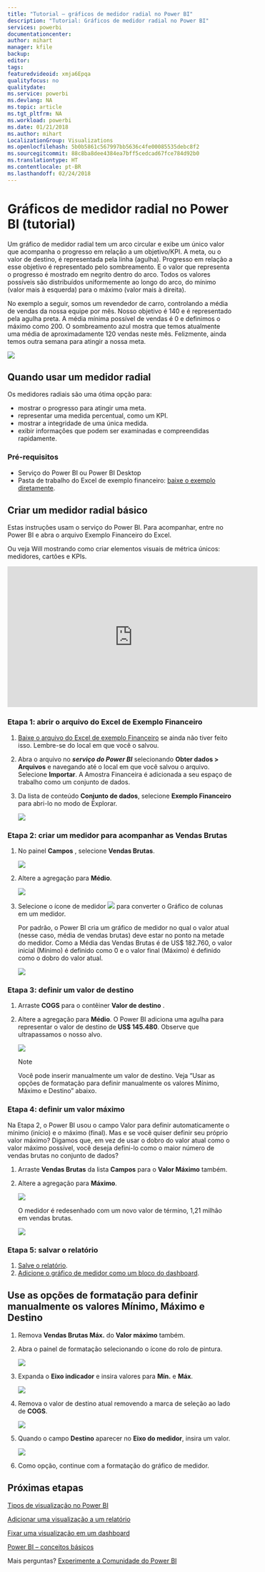 ```yaml
---
title: "Tutorial – gráficos de medidor radial no Power BI"
description: "Tutorial: Gráficos de medidor radial no Power BI"
services: powerbi
documentationcenter: 
author: mihart
manager: kfile
backup: 
editor: 
tags: 
featuredvideoid: xmja6Epqa
qualityfocus: no
qualitydate: 
ms.service: powerbi
ms.devlang: NA
ms.topic: article
ms.tgt_pltfrm: NA
ms.workload: powerbi
ms.date: 01/21/2018
ms.author: mihart
LocalizationGroup: Visualizations
ms.openlocfilehash: 5b0b5861c567997bb5636c4fe00085535debc8f2
ms.sourcegitcommit: 88c8ba8dee4384ea7bff5cedcad67fce784d92b0
ms.translationtype: HT
ms.contentlocale: pt-BR
ms.lasthandoff: 02/24/2018
---
```

# <a name="radial-gauge-charts-in-power-bi-tutorial"></a>Gráficos de medidor radial no Power BI (tutorial)
Um gráfico de medidor radial tem um arco circular e exibe um único valor que acompanha o progresso em relação a um objetivo/KPI.  A meta, ou o valor de destino, é representada pela linha (agulha). Progresso em relação a esse objetivo é representado pelo sombreamento.  E o valor que representa o progresso é mostrado em negrito dentro do arco. Todos os valores possíveis são distribuídos uniformemente ao longo do arco, do mínimo (valor mais à esquerda) para o máximo (valor mais à direita).

No exemplo a seguir, somos um revendedor de carro, controlando a média de vendas da nossa equipe por mês. Nosso objetivo é 140 e é representado pela agulha preta.  A média mínima possível de vendas é 0 e definimos o máximo como 200.  O sombreamento azul mostra que temos atualmente uma média de aproximadamente 120 vendas neste mês. Felizmente, ainda temos outra semana para atingir a nossa meta.

![](media/power-bi-visualization-radial-gauge-charts/gauge_m.png)

## <a name="when-to-use-a-radial-gauge"></a>Quando usar um medidor radial
Os medidores radiais são uma ótima opção para:

* mostrar o progresso para atingir uma meta.
* representar uma medida percentual, como um KPI.
* mostrar a integridade de uma única medida.
* exibir informações que podem ser examinadas e compreendidas rapidamente.

### <a name="prerequisites"></a>Pré-requisitos
 - Serviço do Power BI ou Power BI Desktop
 - Pasta de trabalho do Excel de exemplo financeiro: [baixe o exemplo diretamente](http://go.microsoft.com/fwlink/?LinkID=521962).

## <a name="create-a-basic-radial-gauge"></a>Criar um medidor radial básico
Estas instruções usam o serviço do Power BI. Para acompanhar, entre no Power BI e abra o arquivo Exemplo Financeiro do Excel.  

Ou veja Will mostrando como criar elementos visuais de métrica únicos: medidores, cartões e KPIs.

<iframe width="560" height="315" src="https://www.youtube.com/embed/xmja6EpqaO0?list=PL1N57mwBHtN0JFoKSR0n-tBkUJHeMP2cP" frameborder="0" allowfullscreen></iframe>

### <a name="step-1-open-the-financial-sample-excel-file"></a>Etapa 1: abrir o arquivo do Excel de Exemplo Financeiro
1. [Baixe o arquivo do Excel de exemplo Financeiro](sample-financial-download.md) se ainda não tiver feito isso. Lembre-se do local em que você o salvou.

2. Abra o arquivo no ***serviço do Power BI*** selecionando **Obter dados \> Arquivos** e navegando até o local em que você salvou o arquivo. Selecione **Importar**. A Amostra Financeira é adicionada a seu espaço de trabalho como um conjunto de dados.

3. Da lista de conteúdo **Conjunto de dados**, selecione **Exemplo Financeiro** para abri-lo no modo de Explorar.

    ![](media/power-bi-visualization-radial-gauge-charts/power-bi-dataset.png)

### <a name="step-2-create-a-gauge-to-track-gross-sales"></a>Etapa 2: criar um medidor para acompanhar as Vendas Brutas
1. No painel **Campos** , selecione **Vendas Brutas**.
   
   ![](media/power-bi-visualization-radial-gauge-charts/grosssalesvalue_new.png)
2. Altere a agregação para **Médio**.
   
   ![](media/power-bi-visualization-radial-gauge-charts/changetoaverage_new.png)
3. Selecione o ícone de medidor ![](media/power-bi-visualization-radial-gauge-charts/gaugeicon_new.png) para converter o Gráfico de colunas em um medidor.
   
   Por padrão, o Power BI cria um gráfico de medidor no qual o valor atual (nesse caso, média de vendas brutas) deve estar no ponto na metade do medidor. Como a Média das Vendas Brutas é de US$ 182.760, o valor inicial (Mínimo) é definido como 0 e o valor final (Máximo) é definido como o dobro do valor atual.
   
   ![](media/power-bi-visualization-radial-gauge-charts/gauge_no_target.png)

### <a name="step-3-set-a-target-value"></a>Etapa 3: definir um valor de destino
1. Arraste **COGS** para o contêiner **Valor de destino** .
2. Altere a agregação para **Médio**.
   O Power BI adiciona uma agulha para representar o valor de destino de **US$ 145.480**. Observe que ultrapassamos o nosso alvo.
   
   ![](media/power-bi-visualization-radial-gauge-charts/gaugeinprogress_new.png)
   
   > [!NOTE]
   > Você pode inserir manualmente um valor de destino.  Veja “Usar as opções de formatação para definir manualmente os valores Mínimo, Máximo e Destino” abaixo.
   > 
   > 

### <a name="step-4-set-a-maximum-value"></a>Etapa 4: definir um valor máximo
Na Etapa 2, o Power BI usou o campo Valor para definir automaticamente o mínimo (início) e o máximo (final).  Mas e se você quiser definir seu próprio valor máximo?  Digamos que, em vez de usar o dobro do valor atual como o valor máximo possível, você deseja defini-lo como o maior número de vendas brutas no conjunto de dados? 

1. Arraste **Vendas Brutas** da lista **Campos** para o **Valor Máximo** também.
2. Altere a agregação para **Máximo**.
   
   ![](media/power-bi-visualization-radial-gauge-charts/setmaximum_new.png)
   
   O medidor é redesenhado com um novo valor de término, 1,21 milhão em vendas brutas.
   
   ![](media/power-bi-visualization-radial-gauge-charts/power-bi-final-gauge.png)

### <a name="step-5-save-your-report"></a>Etapa 5: salvar o relatório
1. [Salve o relatório](service-report-save.md).
2. [Adicione o gráfico de medidor como um bloco do dashboard](service-dashboard-tiles.md). 

## <a name="use-formatting-options-to-manually-set-minimum-maximum-and-target-values"></a>Use as opções de formatação para definir manualmente os valores Mínimo, Máximo e Destino
1. Remova **Vendas Brutas Máx.** do **Valor máximo** também.
2. Abra o painel de formatação selecionando o ícone do rolo de pintura.
   
   ![](media/power-bi-visualization-radial-gauge-charts/power-bi-roller.png)
3. Expanda o **Eixo indicador** e insira valores para **Mín.** e **Máx**.
   
    ![](media/power-bi-visualization-radial-gauge-charts/power-bi-gauge-axis.png)
4. Remova o valor de destino atual removendo a marca de seleção ao lado de **COGS**.
   
    ![](media/power-bi-visualization-radial-gauge-charts/pbi_remove_target.png)
5. Quando o campo **Destino** aparecer no **Eixo do medidor**, insira um valor.
   
    ![](media/power-bi-visualization-radial-gauge-charts/power-bi-gauge-target.png)
6. Como opção, continue com a formatação do gráfico de medidor.

## <a name="next-steps"></a>Próximas etapas
[Tipos de visualização no Power BI](power-bi-visualization-types-for-reports-and-q-and-a.md)

[Adicionar uma visualização a um relatório](power-bi-report-add-visualizations-i.md)

[Fixar uma visualização em um dashboard](service-dashboard-pin-tile-from-report.md)

[ Power BI – conceitos básicos](service-basic-concepts.md)

Mais perguntas? [Experimente a Comunidade do Power BI](http://community.powerbi.com/)


